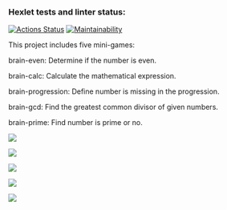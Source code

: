 ### Hexlet tests and linter status:
[![Actions Status](https://github.com/leeobsession/python-project-49/workflows/hexlet-check/badge.svg)](https://github.com/leeobsession/python-project-49/actions)
[![Maintainability](https://api.codeclimate.com/v1/badges/b4c90daf2fdab1160cc6/maintainability)](https://codeclimate.com/github/leeobsession/python-project-49/maintainability)

This project includes five mini-games:

brain-even: Determine if the number is even.

brain-calc: Calculate the mathematical expression.

brain-progression: Define number is missing in the progression.

brain-gcd: Find the greatest common divisor of given numbers.

brain-prime: Find number is prime or no.

<a href="https://asciinema.org/a/8COUllwb1LBhnqshD5K6EMPNM" target="_blank"><img src="https://asciinema.org/a/8COUllwb1LBhnqshD5K6EMPNM.svg" /></a>

<a href="https://asciinema.org/a/rpeqySLxpZt0rVCrUzXI9fVOM" target="_blank"><img src="https://asciinema.org/a/rpeqySLxpZt0rVCrUzXI9fVOM.svg" /></a>

<a href="https://asciinema.org/a/CHpShTrtD2904J3aUtXDCgzUA" target="_blank"><img src="https://asciinema.org/a/CHpShTrtD2904J3aUtXDCgzUA.svg" /></a>

<a href="https://asciinema.org/a/lhuDWDkpJL1rs3oVDmU9RaGQB" target="_blank"><img src="https://asciinema.org/a/lhuDWDkpJL1rs3oVDmU9RaGQB.svg" /></a>

<a href="https://asciinema.org/a/amUUcfhVZAo7DziMsqHNsT1Jn" target="_blank"><img src="https://asciinema.org/a/amUUcfhVZAo7DziMsqHNsT1Jn.svg" /></a>
